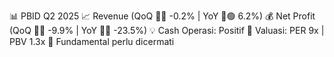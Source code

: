 📊 PBID Q2 2025
📈 Revenue (QoQ 🔻🔴 -0.2% | YoY 🔼🟢 6.2%)
💰 Net Profit (QoQ 🔻🔴 -9.9% | YoY 🔻🔴 -23.5%)
💡 Cash Operasi: Positif
🧮 Valuasi: PER 9x | PBV 1.3x
🧱 Fundamental perlu dicermati
